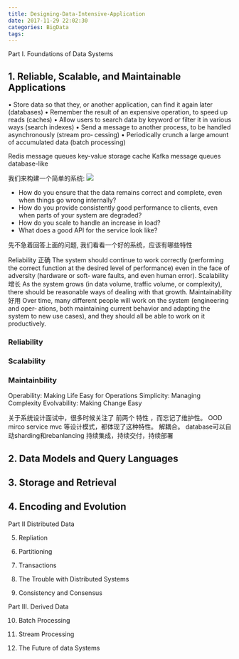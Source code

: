 ```yaml
---
title: Designing-Data-Intensive-Application
date: 2017-11-29 22:02:30
categories: BigData
tags:
---
```


Part I. Foundations of Data Systems
## 1. Reliable, Scalable, and Maintainable Applications

• Store data so that they, or another application, can find it again later (databases)
• Remember the result of an expensive operation, to speed up reads (caches)
• Allow users to search data by keyword or filter it in various ways (search indexes)
• Send a message to another process, to be handled asynchronously (stream pro‐ cessing)
• Periodically crunch a large amount of accumulated data (batch processing)

Redis message queues key-value storage cache
Kafka message queues database-like


我们来构建一个简单的系统:
![](/images/simple-system.png)


* How do you ensure that the data remains correct and complete, even when things go wrong internally? 
* How do you provide consistently good performance to clients, even when parts of your system are degraded? 
* How do you scale to handle an increase in load? 
* What does a good API for the service look like?

先不急着回答上面的问题, 我们看看一个好的系统，应该有哪些特性

Reliability 正确
The system should continue to work correctly (performing the correct function at the desired level of performance) even in the face of adversity (hardware or soft‐ ware faults, and even human error).
Scalability 增长
As the system grows (in data volume, traffic volume, or complexity), there should be reasonable ways of dealing with that growth.
Maintainability 好用
Over time, many different people will work on the system (engineering and oper‐ ations, both maintaining current behavior and adapting the system to new use cases), and they should all be able to work on it productively.

### Reliability

### Scalability

### Maintainbility
Operability: Making Life Easy for Operations
Simplicity: Managing Complexity
Evolvability: Making Change Easy
 
关于系统设计面试中，很多时候关注了 前两个 特性 ，而忘记了维护性。
OOD mirco service mvc 等设计模式，都体现了这种特性。 解耦合。 database可以自动sharding和rebanlancing
持续集成，持续交付，持续部署
## 2. Data Models and Query Languages

## 3. Storage and Retrieval

## 4. Encoding and Evolution


Part II Distributed Data

5. Repliation

6. Partitioning

7. Transactions

8. The Trouble with Distributed Systems

9. Consistency and Consensus

Part III.  Derived Data

10. Batch Processing

11. Stream Processing

12. The Future of data Systems






